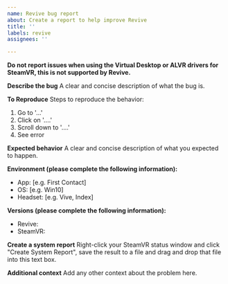 ```yaml
---
name: Revive bug report
about: Create a report to help improve Revive
title: ''
labels: revive
assignees: ''

---
```


**Do not report issues when using the Virtual Desktop or ALVR drivers for SteamVR, this is not supported by Revive.**

**Describe the bug**
A clear and concise description of what the bug is.

**To Reproduce**
Steps to reproduce the behavior:
1. Go to '...'
2. Click on '....'
3. Scroll down to '....'
4. See error

**Expected behavior**
A clear and concise description of what you expected to happen.

**Environment (please complete the following information):**
 - App: [e.g. First Contact]
 - OS: [e.g. Win10]
 - Headset: [e.g. Vive, Index]

**Versions (please complete the following information):**
 - Revive:
 - SteamVR:

**Create a system report**
Right-click your SteamVR status window and click "Create System Report",
save the result to a file and drag and drop that file into this text box.

**Additional context**
Add any other context about the problem here.
